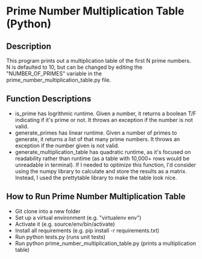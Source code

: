 # Prime Number Multiplication Table (Python)

## Description

This program prints out a multiplication table of the first N prime numbers.
N is defaulted to 10, but can be changed by editing the "NUMBER_OF_PRIMES"
variable in the prime_number_multiplication_table.py file.

## Function Descriptions
* is_prime has logrithmic runtime. Given a number, it returns a boolean T/F
indicating if it's prime or not. It throws an exception if the number is not valid.
* generate_primes has linear runtime. Given a number of primes to generate,
it returns a list of that many prime numbers. It throws an exception if the number
given is not valid.
* generate_multiplication_table has quadratic runtime, as it's focused on
readability rather than runtime (as a table with 10,000+ rows would be unreadable
in terminal). If I needed to optimize this function, I'd consider using the
numpy library to calculate and store the results as a matrix. Instead, I used the
prettytable library to make the table look nice.

## How to Run Prime Number Multiplication Table

* Git clone into a new folder
* Set up a virtual environment (e.g. "virtualenv env")
* Activate it (e.g. source/env/bin/activate)
* Install all requirements (e.g. pip install -r requirements.txt)
* Run python tests.py (runs unit tests)
* Run python prime_number_multiplication_table.py (prints a multiplication table)
